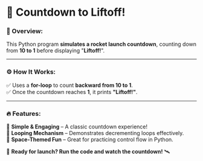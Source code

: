 # **🚀 Countdown to Liftoff!**  

### **📌 Overview:**  
This Python program **simulates a rocket launch countdown**, counting down from **10 to 1** before displaying "**Liftoff!**".  

---

### **⚙️ How It Works:**  
✅ Uses a **for-loop** to count **backward from 10 to 1**.  
✅ Once the countdown reaches **1**, it prints **"Liftoff!"**.  

---

### **🔥 Features:**  
🔹 **Simple & Engaging** – A classic countdown experience!  
🔹 **Looping Mechanism** – Demonstrates decrementing loops effectively.  
🔹 **Space-Themed Fun** – Great for practicing control flow in Python.  

🚀 **Ready for launch? Run the code and watch the countdown!** 🛰️
